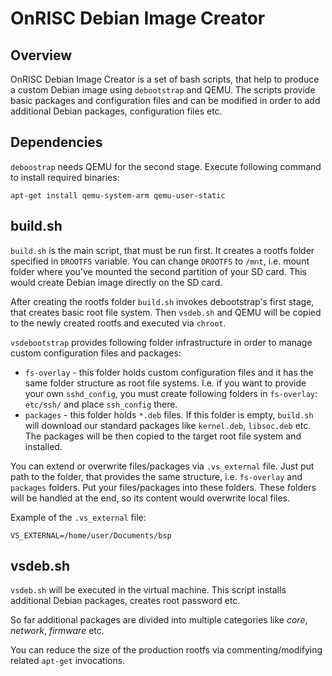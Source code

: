 OnRISC Debian Image Creator
===========================

Overview
--------

OnRISC Debian Image Creator is a set of bash scripts, that help to produce
a custom Debian image using `debootstrap` and QEMU. The scripts provide basic
packages and configuration files and can be modified in order to add
additional Debian packages, configuration files etc.

Dependencies
------------

`deboostrap` needs QEMU for the second stage. Execute following command to
install required binaries:

`apt-get install qemu-system-arm qemu-user-static`

build.sh
--------

`build.sh` is the main script, that must be run first. It creates a rootfs
folder specified in `DROOTFS` variable. You can change `DROOTFS` to `/mnt`,
i.e. mount folder where you've mounted the second partition of your SD card.
This would create Debian image directly on the SD card.

After creating the rootfs folder `build.sh` invokes debootstrap's first
stage, that creates basic root file system. Then `vsdeb.sh` and QEMU will
be copied to the newly created rootfs and executed via `chroot`.

`vsdebootstrap` provides following folder infrastructure in order to manage
custom configuration files and packages:

* `fs-overlay` - this folder holds custom configuration files and it has
the same folder structure as root file systems. I.e. if you want to provide
your own `sshd_config`, you must create following folders in `fs-overlay`:
`etc/ssh/` and place `ssh_config` there.
* `packages` - this folder holds `*.deb` files. If this folder is empty,
`build.sh` will download our standard packages like `kernel.deb`, `libsoc.deb`
etc. The packages will be then copied to the target root file system and
installed.

You can extend or overwrite files/packages via `.vs_external` file. Just put
path to the folder, that provides the same structure, i.e. `fs-overlay` and
`packages` folders. Put your files/packages into these folders. These folders
will be handled at the end, so its content would overwrite local files.

Example of the `.vs_external` file:

`VS_EXTERNAL=/home/user/Documents/bsp`

vsdeb.sh
--------

`vsdeb.sh` will be executed in the virtual machine. This script installs
additional Debian packages, creates root password etc.

So far additional packages are divided into multiple categories like *core*,
*network*, *firmware* etc.

You can reduce the size of the production rootfs via commenting/modifying
related `apt-get` invocations.

